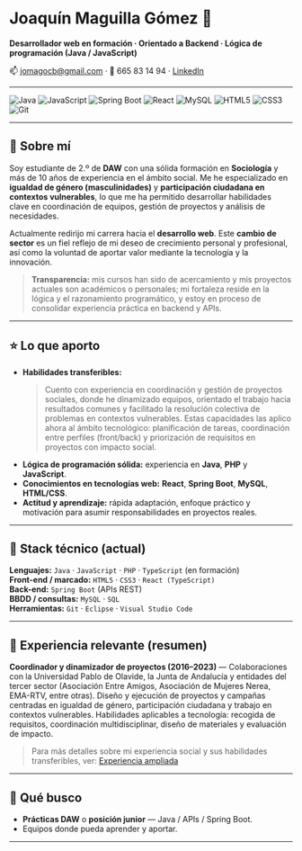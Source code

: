 # Joaquín Maguilla Gómez 🚀
**Desarrollador web en formación · Orientado a Backend · Lógica de programación (Java / JavaScript)**

📫 jomagocb@gmail.com · 📱 665 83 14 94 · [LinkedIn](https://www.linkedin.com/in/joaqu%C3%ADn-maguilla-g%C3%B3mez-7b7a14163/) 

---

<!-- Badges -->
<p align="left">
  <img alt="Java" src="https://img.shields.io/badge/Java-ED8B00?logo=java&logoColor=white" />
  <img alt="JavaScript" src="https://img.shields.io/badge/JavaScript-F7DF1E?logo=javascript&logoColor=black" />
  <img alt="Spring Boot" src="https://img.shields.io/badge/Spring_Boot-6DB33F?logo=spring&logoColor=white" />
  <img alt="React" src="https://img.shields.io/badge/React-61DAFB?logo=react&logoColor=black" />
  <img alt="MySQL" src="https://img.shields.io/badge/MySQL-00758F?logo=mysql&logoColor=white" />
  <img alt="HTML5" src="https://img.shields.io/badge/HTML5-E34F26?logo=html5&logoColor=white" />
  <img alt="CSS3" src="https://img.shields.io/badge/CSS3-1572B6?logo=css3&logoColor=white" />
  <img alt="Git" src="https://img.shields.io/badge/Git-F05032?logo=git&logoColor=white" />
</p>

---

## 👋 Sobre mí
Soy estudiante de 2.º de **DAW** con una sólida formación en **Sociología** y más de 10 años de experiencia en el ámbito social. Me he especializado en **igualdad de género (masculinidades)** y **participación ciudadana en contextos vulnerables**, lo que me ha permitido desarrollar habilidades clave en coordinación de equipos, gestión de proyectos y análisis de necesidades.

Actualmente redirijo mi carrera hacia el **desarrollo web**. Este **cambio de sector** es un fiel reflejo de mi deseo de crecimiento personal y profesional, así como la voluntad de aportar valor mediante la tecnología y la innovación.

> **Transparencia:** mis cursos han sido de acercamiento y mis proyectos actuales son académicos o personales; mi fortaleza reside en la lógica y el razonamiento programático, y estoy en proceso de consolidar experiencia práctica en backend y APIs.

---

## ⭐ Lo que aporto
- **Habilidades transferibles:**
  > Cuento con experiencia en coordinación y gestión de proyectos sociales, donde he dinamizado equipos, orientado el trabajo hacia resultados comunes y facilitado la resolución colectiva de problemas en contextos vulnerables. Estas capacidades las aplico ahora al ámbito tecnológico: planificación de tareas, coordinación entre perfiles (front/back) y priorización de requisitos en proyectos con impacto social. 
- **Lógica de programación sólida:** experiencia en **Java**, **PHP** y **JavaScript**.  
- **Conocimientos en tecnologías web:** **React**, **Spring Boot**, **MySQL**, **HTML/CSS**.  
- **Actitud y aprendizaje:** rápida adaptación, enfoque práctico y motivación para asumir responsabilidades en proyectos reales.

---

## 🧰 Stack técnico (actual)
**Lenguajes:** `Java` · `JavaScript` · `PHP` · `TypeScript` (en formación)  
**Front-end / marcado:** `HTML5` · `CSS3` · `React (TypeScript)`  
**Back-end:** `Spring Boot` (APIs REST)  
**BBDD / consultas:** `MySQL` · `SQL`  
**Herramientas:** `Git` · `Eclipse` · `Visual Studio Code`  

---

## 💼 Experiencia relevante (resumen)

**Coordinador y dinamizador de proyectos (2016–2023)** — Colaboraciones con la Universidad Pablo de Olavide, la Junta de Andalucía y entidades del tercer sector (Asociación Entre Amigos, Asociación de Mujeres Nerea, EMA-RTV, entre otras). Diseño y ejecución de proyectos y campañas centradas en igualdad de género, participación ciudadana y trabajo en contextos vulnerables. Habilidades aplicables a tecnología: recogida de requisitos, coordinación multidisciplinar, diseño de materiales y evaluación de impacto.

> Para más detalles sobre mi experiencia social y sus habilidades transferibles, ver: [Experiencia ampliada](./docs/EXPERIENCE.md)

---

## 🎯 Qué busco
- **Prácticas DAW** o **posición junior** — Java / APIs / Spring Boot.  
- Equipos donde pueda aprender y aportar.

---
